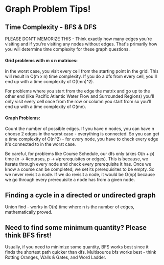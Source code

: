 # Graph Problem Tips!

## Time Complexity - BFS & DFS 

PLEASE DON'T MEMORIZE THIS - Think exactly how many edges you're visiting and if you're visiting any nodes without edges. That's primarily how you will determine time complexity for these graph questions.

#### Grid problems with m x n matrices: 
in the worst case, you visit every cell from the starting point in the grid. This will result in O(m x n) time complexity. If you do a dfs from every cell, you'll end up with a time complexity of O((mn)^2).

For problems where you start from the edge the matrix and go up to the other end (like Pacific Atlantic Water Flow and Surrounded Regions) you'll only visit every cell once from the row or column you start from so you'll end up with a time complexity of O(mn).

#### Graph Problems: 
Count the number of possible edges. If you have n nodes, you can have n choose 2 edges in the worst case - everything is connected. So you can get a time complexity of O(n^2) - for every node, you have to check every edge it's connected to in the worst case.

Be careful, for problems like Course Schedule, our dfs only takes O(n + p) time (n -> #courses, p -> #prerequisites or edges). This is because, we iterate through every node and check every prerequisite it has. Once we know a course can be completed, we set its prerequisites to be empty. So we never revisit a node. If we do revisit a node, it would be O(np) because we go through every prerequisite a node has from a given node.

## Finding a cycle in a directed or undirected graph
Union find - works in O(n) time where n is the number of edges, mathematically proved.

## Need to find some minimum quantity? Please think BFS first!
Usually, if you need to minimize some quantity, BFS works best since it finds the shortest path quicker than dfs. Multisource bfs works best - think Rotting Oranges, Walls & Gates, and Word Ladder.